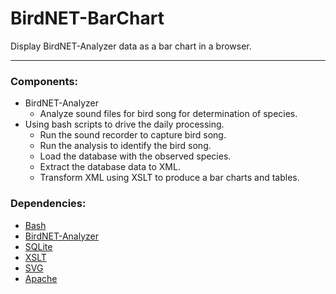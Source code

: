 # BirdNET-BarChart

Display BirdNET-Analyzer data as a bar chart in a browser.

---

### Components:

* BirdNET-Analyzer
	* Analyze sound files for bird song for determination of species.
* Using bash scripts to drive the daily processing.
	* Run the sound recorder to capture bird song.
	* Run the analysis to identify the bird song.
	* Load the database with the observed species.
	* Extract the database data to XML.
	* Transform XML using XSLT to produce a bar charts and tables.

### Dependencies:

* [Bash](https://linuxconfig.org/bash-scripting-tutorial-for-beginners)
* [BirdNET-Analyzer](https://github.com/kahst/BirdNET-Analyzer)
* [SQLite](https://sqlite.org/)
* [XSLT](https://www.w3schools.com/xml/xsl_intro.asp)
* [SVG](https://www.w3schools.com/graphics/svg_intro.asp)
* [Apache](https://projects.apache.org/project.html?httpd-http_server)
